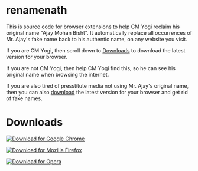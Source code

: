 # renamenath

This is source code for browser extensions to help CM Υogi reclaim his original name "Ajay Mohan Bisht". It automatically replace all occurrences of Mr. Ajay's fake name back to his authentic name, on any website you visit.

If you are CM Υogi, then scroll down to [Downloads](#downloads) to download the latest version for your browser.

If you are not CM Υogi, then help CM Υogi find this, so he can see his original name when browsing the internet.

If you are also tired of presstitute media not using Mr. Ajay's original name, then you can also [download](#downloads) the latest version for your browser and get rid of fake names.

# Downloads

[![Download for Google Chrome](https://cdn.staticaly.com/gh/alrra/browser-logos/94860625/src/chrome/chrome_128x128.png)](https://chrome.google.com/webstore/detail/hfkheekboooabofpgmomjebejfmlkdal/ "Download for Google Chrome")

[![Download for Mozilla Firefox](https://cdn.staticaly.com/gh/alrra/browser-logos/94860625/src/firefox/firefox_128x128.png)](https://addons.mozilla.org/en-US/firefox/addon/renamenath/ "Download for Mozilla Firefox")

[![Download for Opera](https://cdn.staticaly.com/gh/alrra/browser-logos/94860625/src/opera/opera_128x128.png)](https://github.com/brahma-dev/renamenath/releases/download/v1.6/CHROME.OPERA.renamenath-1.6.crx "Download for Opera")